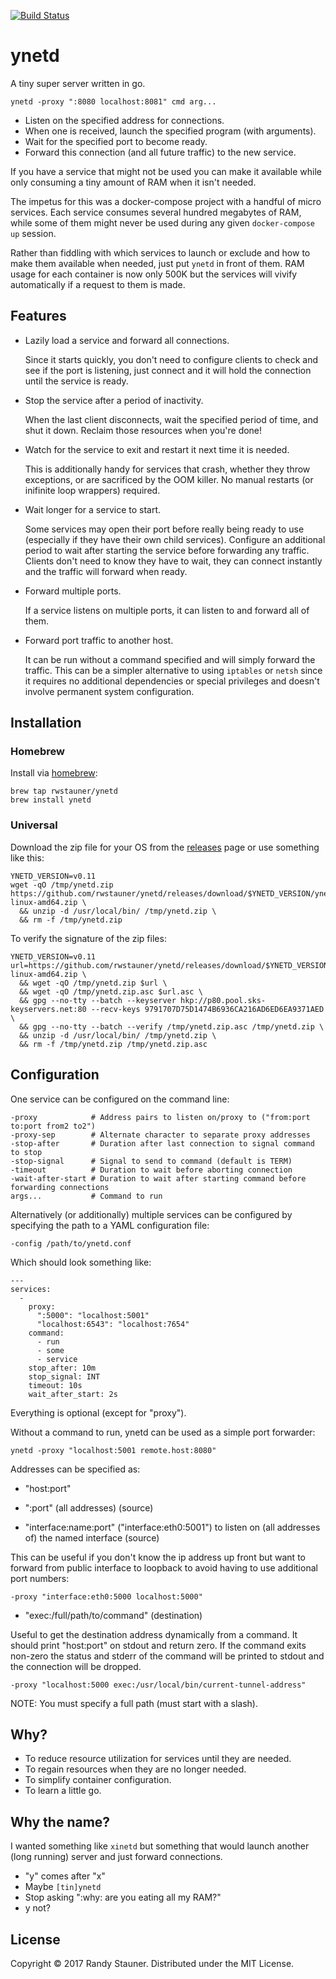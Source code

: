 [![Build Status](https://travis-ci.org/rwstauner/ynetd.svg?branch=master)](https://travis-ci.org/rwstauner/ynetd)

# ynetd

A tiny super server written in go.

    ynetd -proxy ":8080 localhost:8081" cmd arg...

- Listen on the specified address for connections.
- When one is received, launch the specified program (with arguments).
- Wait for the specified port to become ready.
- Forward this connection (and all future traffic) to the new service.

If you have a service that might not be used
you can make it available while only consuming a tiny amount of RAM
when it isn't needed.

The impetus for this was a docker-compose project with a handful
of micro services.  Each service consumes several hundred megabytes
of RAM, while some of them might never be used during any given
`docker-compose up` session.

Rather than fiddling with which services to launch or exclude and how to make
them available when needed, just put `ynetd` in front of them.
RAM usage for each container is now only 500K but the services will vivify
automatically if a request to them is made.


## Features

- Lazily load a service and forward all connections.

  Since it starts quickly, you don't need to configure clients to check and see
  if the port is listening, just connect and it will hold the connection until
  the service is ready.

- Stop the service after a period of inactivity.

  When the last client disconnects, wait the specified period of time, and shut
  it down.  Reclaim those resources when you're done!

- Watch for the service to exit and restart it next time it is needed.

  This is additionally handy for services that crash,
  whether they throw exceptions, or are sacrificed by the OOM killer.
  No manual restarts (or inifinite loop wrappers) required.

- Wait longer for a service to start.

  Some services may open their port before really being ready to use
  (especially if they have their own child services).
  Configure an additional period to wait after starting the service before
  forwarding any traffic.
  Clients don't need to know they have to wait, they can connect instantly
  and the traffic will forward when ready.

- Forward multiple ports.

  If a service listens on multiple ports,
  it can listen to and forward all of them.

- Forward port traffic to another host.

  It can be run without a command specified and will simply forward the traffic.
  This can be a simpler alternative to using `iptables` or `netsh`
  since it requires no additional dependencies or special privileges and doesn't
  involve permanent system configuration.


## Installation

### Homebrew

Install via [homebrew](https://brew.sh):

    brew tap rwstauner/ynetd
    brew install ynetd

### Universal

Download the zip file for your OS from the [releases](https://github.com/rwstauner/ynetd/releases) page
or use something like this:

    YNETD_VERSION=v0.11
    wget -qO /tmp/ynetd.zip https://github.com/rwstauner/ynetd/releases/download/$YNETD_VERSION/ynetd-linux-amd64.zip \
      && unzip -d /usr/local/bin/ /tmp/ynetd.zip \
      && rm -f /tmp/ynetd.zip

To verify the signature of the zip files:

    YNETD_VERSION=v0.11
    url=https://github.com/rwstauner/ynetd/releases/download/$YNETD_VERSION/ynetd-linux-amd64.zip \
      && wget -qO /tmp/ynetd.zip $url \
      && wget -qO /tmp/ynetd.zip.asc $url.asc \
      && gpg --no-tty --batch --keyserver hkp://p80.pool.sks-keyservers.net:80 --recv-keys 9791707D75D1474B6936CA216AD6ED6EA9371AED \
      && gpg --no-tty --batch --verify /tmp/ynetd.zip.asc /tmp/ynetd.zip \
      && unzip -d /usr/local/bin/ /tmp/ynetd.zip \
      && rm -f /tmp/ynetd.zip /tmp/ynetd.zip.asc

## Configuration

One service can be configured on the command line:

    -proxy            # Address pairs to listen on/proxy to ("from:port to:port from2 to2")
    -proxy-sep        # Alternate character to separate proxy addresses
    -stop-after       # Duration after last connection to signal command to stop
    -stop-signal      # Signal to send to command (default is TERM)
    -timeout          # Duration to wait before aborting connection
    -wait-after-start # Duration to wait after starting command before forwarding connections
    args...           # Command to run

Alternatively (or additionally) multiple services
can be configured by specifying the path to a YAML configuration file:

    -config /path/to/ynetd.conf

Which should look something like:

    ---
    services:
      -
        proxy:
          ":5000": "localhost:5001"
          "localhost:6543": "localhost:7654"
        command:
          - run
          - some
          - service
        stop_after: 10m
        stop_signal: INT
        timeout: 10s
        wait_after_start: 2s

Everything is optional (except for "proxy").

Without a command to run, ynetd can be used as a simple port forwarder:

    ynetd -proxy "localhost:5001 remote.host:8080"

Addresses can be specified as:

- "host:port"

- ":port" (all addresses) (source)

- "interface:name:port" ("interface:eth0:5001") to listen on
(all addresses of) the named interface (source)

This can be useful if you don't know the ip address up front
but want to forward from public interface to loopback
to avoid having to use additional port numbers:

    -proxy "interface:eth0:5000 localhost:5000"

- "exec:/full/path/to/command" (destination)

Useful to get the destination address dynamically from a command.
It should print "host:port" on stdout and return zero.
If the command exits non-zero the status and stderr of the command
will be printed to stdout and the connection will be dropped.

    -proxy "localhost:5000 exec:/usr/local/bin/current-tunnel-address"

NOTE: You must specify a full path (must start with a slash).


## Why?

- To reduce resource utilization for services until they are needed.
- To regain resources when they are no longer needed.
- To simplify container configuration.
- To learn a little go.

## Why the name?

I wanted something like `xinetd` but something that would launch
another (long running) server and just forward connections.

- "y" comes after "x"
- Maybe `[tin]ynetd`
- Stop asking ":why: are you eating all my RAM?"
- y not?

## License

Copyright © 2017 Randy Stauner.
Distributed under the MIT License.
